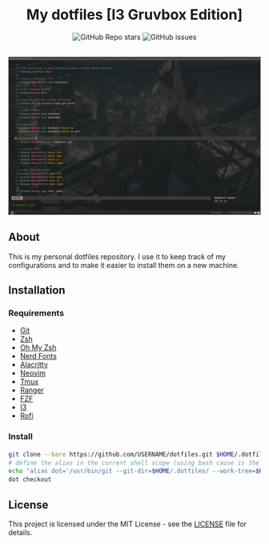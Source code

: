 <div align="center">

# My dotfiles [I3 Gruvbox Edition]

<img alt="GitHub Repo stars" src="https://img.shields.io/github/stars/datsfilipe/dotfiles?colorA=1a1a1a&colorB=FF7A84&style=for-the-badge&logo=github">
<img alt="GitHub issues" src="https://img.shields.io/github/issues/datsfilipe/dotfiles?colorA=1a1a1a&colorB=FF7A84&style=for-the-badge&logo=github">

<br/>
<br/>

![Preview](./assets/preview.png)

</div>

## About

This is my personal dotfiles repository. I use it to keep track of my configurations and to make it easier to install them on a new machine.

## Installation

### Requirements

- [Git](https://git-scm.com/)
- [Zsh](https://www.zsh.org/)
- [Oh My Zsh](https://ohmyz.sh/)
- [Nerd Fonts](https://www.nerdfonts.com/)
- [Alacritty](https://alacritty.org/)
- [Neovim](https://neovim.io/)
- [Tmux](https://github.com/tmux/tmux)
- [Ranger](https://github.com/ranger/ranger)
- [FZF](https://github.com/junegunn/fzf)
- [I3](https://i3wm.org/)
- [Rofi](https://github.com/davatorium/rofi)

### Install

```bash
git clone --bare https://github.com/USERNAME/dotfiles.git $HOME/.dotfiles
# define the alias in the current shell scope (using bash cause is the default)
echo "alias dot='/usr/bin/git --git-dir=$HOME/.dotfiles/ --work-tree=$HOME'" >> $HOME/.bashrc
dot checkout
```

## License

This project is licensed under the MIT License - see the [LICENSE](LICENSE) file for details.
